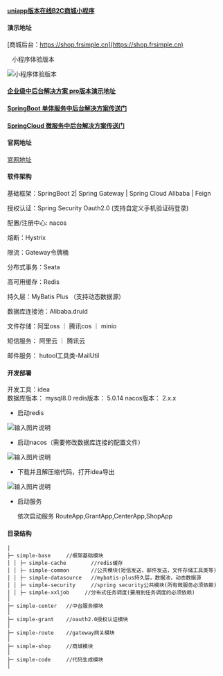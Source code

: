 #### [uniapp版本在线B2C商城小程序](https://frsimple.cn/blogs/other/money.html)

#### 演示地址

[商城后台：https://shop.frsimple.cn](https://shop.frsimple.cn)
<div style="width:120px;text-align:center;" >小程序体验版本</div>

![小程序体验版本](https://pengpengyu-test.oss-cn-zhangjiakou.aliyuncs.com/image/gh_3e61169bf354_258.jpg)

#### [企业级中后台解决方案 pro版本演示地址](https://pro.frsimple.cn)

#### [SpringBoot  单体服务中后台解决方案传送门](https://gitee.com/frsimple/springboot)

#### [SpringCloud 微服务中后台解决方案传送门](https://gitee.com/frsimple/springcloud)

#### 官网地址

[官网地址](http://frsimple.cn)


#### 软件架构


基础框架：SpringBoot 2| Spring Gateway | Spring Cloud Alibaba | Feign

授权认证：Spring Security Oauth2.0 (支持自定义手机验证码登录)

配置/注册中心: nacos

熔断：Hystrix

限流：Gateway令牌桶

分布式事务：Seata

高可用缓存：Redis

持久层：MyBatis Plus （支持动态数据源）

数据库连接池：Alibaba.druid

文件存储：阿里oss ｜ 腾讯cos ｜ minio

短信服务： 阿里云 ｜ 腾讯云

邮件服务： hutool工具类-MailUtil


#### 开发部署

开发工具：idea  
数据库版本： mysql8.0 
redis版本： 5.0.14
nacos版本： 2.x.x 


- 启动redis

 ![输入图片说明](https://pengpengyu-test.oss-cn-zhangjiakou.aliyuncs.com/image/3271658990350_.pic.jpg)

- 启动nacos（需要修改数据库连接的配置文件）

 ![输入图片说明](https://pengpengyu-test.oss-cn-zhangjiakou.aliyuncs.com/image/3281658990468_.pic.jpg)

- 下载并且解压缩代码，打开idea导出 

![输入图片说明](https://pengpengyu-test.oss-cn-zhangjiakou.aliyuncs.com/image/3261658990023_.pic.jpg)

- 启动服务 

  依次启动服务 
  RouteApp,GrantApp,CenterApp,ShopApp


#### 目录结构
```shell
│
├─ simple-base     //框架基础模块
│ │ ├─ simple-cache        //redis缓存
│ │ ├─ simple-common       //公共模块(短信发送，邮件发送，文件存储工具类等)
│ │ ├─ simple-datasource   //mybatis-plus持久层，数据池，动态数据源
│ │ ├─ simple-security     //spring security公共模块(所有微服务必须依赖)
│ │ ├─ simple-xxljob     //分布式任务调度(要用到任务调度的必须依赖)
│
├─ simple-center   //中台服务模块
│
├─ simple-grant    //oauth2.0授权认证模块 
│
├─ simple-route    //gateway网关模块 
│
├─ simple-shop     //商城模块
│
├─ simple-code     //代码生成模块
│
```